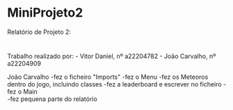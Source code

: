 # MiniProjeto2

Relatório de Projeto 2:














#
Trabalho realizado por:
    - Vitor Daniel, nº a22204782
    - João Carvalho, nº a22204909


João Carvalho
    -fez o ficheiro "Imports"
    -fez o Menu 
    -fez os Meteoros dentro do jogo, incluindo classes
    -fez a leaderboard e escrever no ficheiro
    -fez o Main   
    -fez pequena parte do relatório
